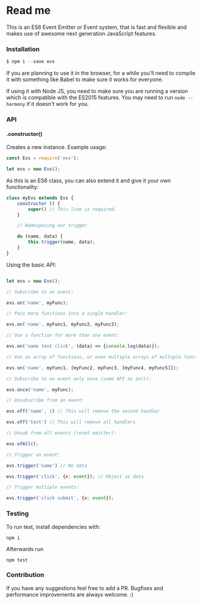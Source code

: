 # Read me

This is an ES6 Event Emitter or Event system, that is fast and flexible and makes use of awesome next generation JavaScript features.

### Installation

```js
$ npm i --save evs
```

If you are planning to use it in the browser, for a while you'll need to compile it with something like Babel to make sure it works for everyone.

If using it with Node JS, you need to make sure you are running a version which is compatible with the ES2015 features. You may need to run `node --harmony` if it doesn't work for you.

### API

#### .constructor()

Creates a new instance. Example usage:

```js
const Evs = require('evs');

let evs = new Evs();
```

As this is an ES6 class, you can also extend it and give it your own functionality:

```js
class myEvs extends Evs {
	constructor () {
		super() // This line is required.
	}

	// Namespacing our trigger.

	do (name, data) {
		this.trigger(name, data);
	}
}
```

Using the basic API:

```js

let evs = new Evs();

// Subscribe to an event:

evs.on('name', myFunc);

// Pass more functions into a single handler:

evs.on('name', myFunc1, myFunc2, myFunc3);

// Use a function for more than one event:

evs.on('name test click', (data) => {console.log(data)});

// Use an array of functions, or even multiple arrays of multiple functions:

evs.on('name', myFunc1, [myFunc2, myFunc3, [myFunc4, myFunc5]]);

// Subscribe to an event only once (same API as on()):

evs.once('name', myFunc);

// Unsubscribe from an event:

evs.off('name', 1) // This will remove the second handler

evs.off('test') // This will remove all handlers

// Unsub from all events (reset emitter):

evs.ofAll();

// Trigger an event:

evs.trigger('name') // No data

evs.trigger('click', {e: event}); // Object as data

// Trigger multiple events:

evs.trigger('click submit', {e: event});

```

### Testing

To run test, install dependencies with:

```
npm i
```

Afterwards run 

```
npm test
```

### Contribution

If you have any suggestions feel free to add a PR. Bugfixes and performance improvements are always welcome. :)